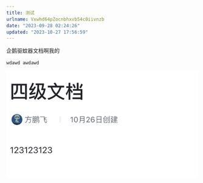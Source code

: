 ```yaml
---
title: 测试
urlname: Vxwhd64pZocnbhxvb54c0iivnzb
date: "2023-09-28 02:24:26"
updated: "2023-10-27 17:56:59"
---
```


企鹅驱蚊器文档啊我的

```plaintext
wdawd awdawd

```

![image](images/测试/PMXMboi1PoCEwLx97mucXcESnxd.png)
